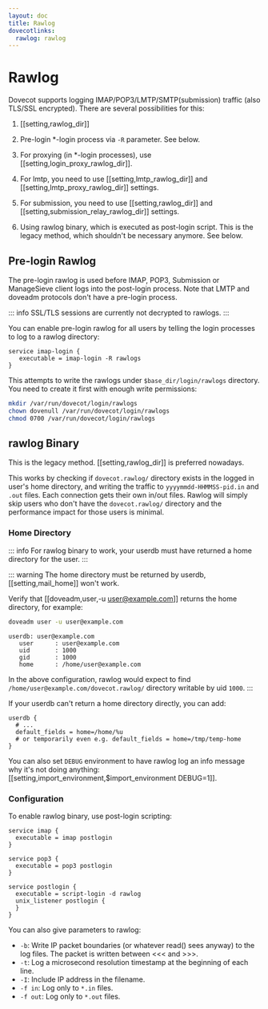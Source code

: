 ```yaml
---
layout: doc
title: Rawlog
dovecotlinks:
  rawlog: rawlog
---
```


# Rawlog

Dovecot supports logging IMAP/POP3/LMTP/SMTP(submission) traffic (also
TLS/SSL encrypted). There are several possibilities for this:

1. [[setting,rawlog_dir]]

2. Pre-login \*-login process via `-R` parameter. See below.

3. For proxying (in \*-login processes), use
   [[setting,login_proxy_rawlog_dir]].

4. For lmtp, you need to use [[setting,lmtp_rawlog_dir]] and
   [[setting,lmtp_proxy_rawlog_dir]] settings.

5. For submission, you need to use [[setting,rawlog_dir]] and
   [[setting,submission_relay_rawlog_dir]] settings.

6. Using rawlog binary, which is executed as post-login script.
   This is the legacy method, which shouldn't be necessary anymore. See below.

## Pre-login Rawlog

The pre-login rawlog is used before IMAP, POP3, Submission or ManageSieve
client logs into the post-login process. Note that LMTP and doveadm protocols
don't have a pre-login process.

::: info
SSL/TLS sessions are currently not decrypted to rawlogs.
:::

You can enable pre-login rawlog for all users by telling the login processes
to log to a rawlog directory:

```[dovecot.conf]
service imap-login {
   executable = imap-login -R rawlogs
}
```

This attempts to write the rawlogs under `$base_dir/login/rawlogs` directory.
You need to create it first with enough write permissions:

```sh
mkdir /var/run/dovecot/login/rawlogs
chown dovenull /var/run/dovecot/login/rawlogs
chmod 0700 /var/run/dovecot/login/rawlogs
```

## rawlog Binary

This is the legacy method. [[setting,rawlog_dir]] is preferred nowadays.

This works by checking if `dovecot.rawlog/` directory exists in the logged in
user's home directory, and writing the traffic to `yyyymmdd-HHMMSS-pid.in`
and `.out` files. Each connection gets their own in/out files. Rawlog will
simply skip users who don't have the `dovecot.rawlog/` directory and the
performance impact for those users is minimal.

### Home Directory

::: info
For rawlog binary to work, your userdb must have returned a home directory
for the user.
:::

::: warning
The home directory must be returned by userdb, [[setting,mail_home]] won't
work.

Verify that [[doveadm,user,-u user@example.com]] returns the home directory,
for example:

```sh
doveadm user -u user@example.com
```
```
userdb: user@example.com
   user      : user@example.com
   uid       : 1000
   gid       : 1000
   home      : /home/user@example.com
```

In the above configuration, rawlog would expect to find
`/home/user@example.com/dovecot.rawlog/` directory writable by uid `1000`.
:::

If your userdb can't return a home directory directly, you can add:

```[dovecot.conf]
userdb {
  # ...
  default_fields = home=/home/%u
  # or temporarily even e.g. default_fields = home=/tmp/temp-home
}
```

You can also set `DEBUG` environment to have rawlog log an info message why
it's not doing anything:
[[setting,import_environment,$import_environment DEBUG=1]].

### Configuration

To enable rawlog binary, use post-login scripting:

```[dovecot.conf]
service imap {
  executable = imap postlogin
}

service pop3 {
  executable = pop3 postlogin
}

service postlogin {
  executable = script-login -d rawlog
  unix_listener postlogin {
  }
}
```

You can also give parameters to rawlog:

* `-b`: Write IP packet boundaries (or whatever read() sees anyway) to the
  log files. The packet is written between &lt;&lt;&lt; and &gt;&gt;&gt;.
* `-t`: Log a microsecond resolution timestamp at the beginning of each line.
* `-I`: Include IP address in the filename.
* `-f in`: Log only to `*.in` files.
* `-f out`: Log only to `*.out` files.
